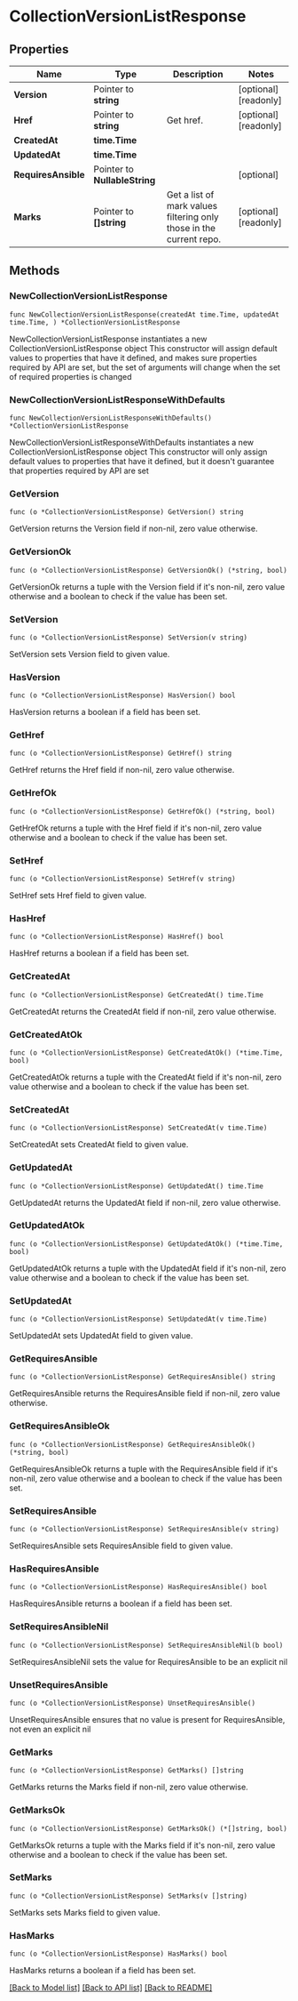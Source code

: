 # CollectionVersionListResponse

## Properties

Name | Type | Description | Notes
------------ | ------------- | ------------- | -------------
**Version** | Pointer to **string** |  | [optional] [readonly] 
**Href** | Pointer to **string** | Get href. | [optional] [readonly] 
**CreatedAt** | **time.Time** |  | 
**UpdatedAt** | **time.Time** |  | 
**RequiresAnsible** | Pointer to **NullableString** |  | [optional] 
**Marks** | Pointer to **[]string** | Get a list of mark values filtering only those in the current repo. | [optional] [readonly] 

## Methods

### NewCollectionVersionListResponse

`func NewCollectionVersionListResponse(createdAt time.Time, updatedAt time.Time, ) *CollectionVersionListResponse`

NewCollectionVersionListResponse instantiates a new CollectionVersionListResponse object
This constructor will assign default values to properties that have it defined,
and makes sure properties required by API are set, but the set of arguments
will change when the set of required properties is changed

### NewCollectionVersionListResponseWithDefaults

`func NewCollectionVersionListResponseWithDefaults() *CollectionVersionListResponse`

NewCollectionVersionListResponseWithDefaults instantiates a new CollectionVersionListResponse object
This constructor will only assign default values to properties that have it defined,
but it doesn't guarantee that properties required by API are set

### GetVersion

`func (o *CollectionVersionListResponse) GetVersion() string`

GetVersion returns the Version field if non-nil, zero value otherwise.

### GetVersionOk

`func (o *CollectionVersionListResponse) GetVersionOk() (*string, bool)`

GetVersionOk returns a tuple with the Version field if it's non-nil, zero value otherwise
and a boolean to check if the value has been set.

### SetVersion

`func (o *CollectionVersionListResponse) SetVersion(v string)`

SetVersion sets Version field to given value.

### HasVersion

`func (o *CollectionVersionListResponse) HasVersion() bool`

HasVersion returns a boolean if a field has been set.

### GetHref

`func (o *CollectionVersionListResponse) GetHref() string`

GetHref returns the Href field if non-nil, zero value otherwise.

### GetHrefOk

`func (o *CollectionVersionListResponse) GetHrefOk() (*string, bool)`

GetHrefOk returns a tuple with the Href field if it's non-nil, zero value otherwise
and a boolean to check if the value has been set.

### SetHref

`func (o *CollectionVersionListResponse) SetHref(v string)`

SetHref sets Href field to given value.

### HasHref

`func (o *CollectionVersionListResponse) HasHref() bool`

HasHref returns a boolean if a field has been set.

### GetCreatedAt

`func (o *CollectionVersionListResponse) GetCreatedAt() time.Time`

GetCreatedAt returns the CreatedAt field if non-nil, zero value otherwise.

### GetCreatedAtOk

`func (o *CollectionVersionListResponse) GetCreatedAtOk() (*time.Time, bool)`

GetCreatedAtOk returns a tuple with the CreatedAt field if it's non-nil, zero value otherwise
and a boolean to check if the value has been set.

### SetCreatedAt

`func (o *CollectionVersionListResponse) SetCreatedAt(v time.Time)`

SetCreatedAt sets CreatedAt field to given value.


### GetUpdatedAt

`func (o *CollectionVersionListResponse) GetUpdatedAt() time.Time`

GetUpdatedAt returns the UpdatedAt field if non-nil, zero value otherwise.

### GetUpdatedAtOk

`func (o *CollectionVersionListResponse) GetUpdatedAtOk() (*time.Time, bool)`

GetUpdatedAtOk returns a tuple with the UpdatedAt field if it's non-nil, zero value otherwise
and a boolean to check if the value has been set.

### SetUpdatedAt

`func (o *CollectionVersionListResponse) SetUpdatedAt(v time.Time)`

SetUpdatedAt sets UpdatedAt field to given value.


### GetRequiresAnsible

`func (o *CollectionVersionListResponse) GetRequiresAnsible() string`

GetRequiresAnsible returns the RequiresAnsible field if non-nil, zero value otherwise.

### GetRequiresAnsibleOk

`func (o *CollectionVersionListResponse) GetRequiresAnsibleOk() (*string, bool)`

GetRequiresAnsibleOk returns a tuple with the RequiresAnsible field if it's non-nil, zero value otherwise
and a boolean to check if the value has been set.

### SetRequiresAnsible

`func (o *CollectionVersionListResponse) SetRequiresAnsible(v string)`

SetRequiresAnsible sets RequiresAnsible field to given value.

### HasRequiresAnsible

`func (o *CollectionVersionListResponse) HasRequiresAnsible() bool`

HasRequiresAnsible returns a boolean if a field has been set.

### SetRequiresAnsibleNil

`func (o *CollectionVersionListResponse) SetRequiresAnsibleNil(b bool)`

 SetRequiresAnsibleNil sets the value for RequiresAnsible to be an explicit nil

### UnsetRequiresAnsible
`func (o *CollectionVersionListResponse) UnsetRequiresAnsible()`

UnsetRequiresAnsible ensures that no value is present for RequiresAnsible, not even an explicit nil
### GetMarks

`func (o *CollectionVersionListResponse) GetMarks() []string`

GetMarks returns the Marks field if non-nil, zero value otherwise.

### GetMarksOk

`func (o *CollectionVersionListResponse) GetMarksOk() (*[]string, bool)`

GetMarksOk returns a tuple with the Marks field if it's non-nil, zero value otherwise
and a boolean to check if the value has been set.

### SetMarks

`func (o *CollectionVersionListResponse) SetMarks(v []string)`

SetMarks sets Marks field to given value.

### HasMarks

`func (o *CollectionVersionListResponse) HasMarks() bool`

HasMarks returns a boolean if a field has been set.


[[Back to Model list]](../README.md#documentation-for-models) [[Back to API list]](../README.md#documentation-for-api-endpoints) [[Back to README]](../README.md)


